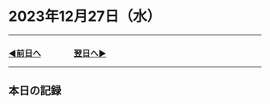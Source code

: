 # 2023年12月27日（水）

---

### [◀️前日へ](https://github.com/yuasys/chatty-journal/blob/main/2023/12/2023-12-27.md)&emsp;&emsp;&emsp;&emsp;[翌日へ▶️](https://github.com/yuasys/chatty-journal/blob/main/2023/12/2023-12-28.md)

---

## 本日の記録
